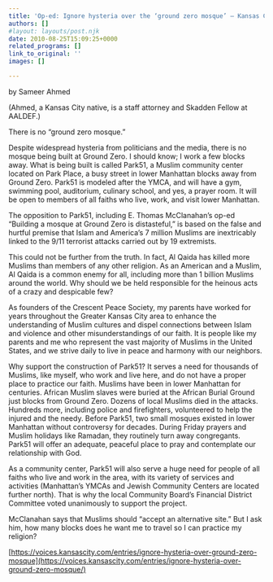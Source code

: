 ```yaml
---
title: 'Op-ed: Ignore hysteria over the ‘ground zero mosque’ – Kansas City Star'
authors: []
#layout: layouts/post.njk
date: 2010-08-25T15:09:25+0000
related_programs: []
link_to_original: ''
images: []

---
```

by Sameer Ahmed

(Ahmed, a Kansas City native, is a staff attorney and Skadden Fellow at AALDEF.)

There is no “ground zero mosque.”

Despite widespread hysteria from politicians and the media, there is no mosque
being built at Ground Zero. I should know; I work a few blocks away. What is
being built is called Park51, a Muslim community center located on Park Place, a
busy street in lower Manhattan blocks away from Ground Zero. Park51 is modeled
after the YMCA, and will have a gym, swimming pool, auditorium, culinary school,
and yes, a prayer room. It will be open to members of all faiths who live, work,
and visit lower Manhattan.

The opposition to Park51, including E. Thomas McClanahan’s op-ed “Building a
mosque at Ground Zero is distasteful,” is based on the false and hurtful premise
that Islam and America’s 7 million Muslims are inextricably linked to the 9/11
terrorist attacks carried out by 19 extremists.

This could not be further from the truth. In fact, Al Qaida has killed more
Muslims than members of any other religion. As an American and a Muslim, Al
Qaida is a common enemy for all, including more than 1 billion Muslims around
the world. Why should we be held responsible for the heinous acts of a crazy and
despicable few?

As founders of the Crescent Peace Society, my parents have worked for years
throughout the Greater Kansas City area to enhance the understanding of Muslim
cultures and dispel connections between Islam and violence and other
misunderstandings of our faith. It is people like my parents and me who
represent the vast majority of Muslims in the United States, and we strive daily
to live in peace and harmony with our neighbors.

Why support the construction of Park51? It serves a need for thousands of
Muslims, like myself, who work and live here, and do not have a proper place to
practice our faith. Muslims have been in lower Manhattan for centuries. African
Muslim slaves were buried at the African Burial Ground just blocks from Ground
Zero. Dozens of local Muslims died in the attacks. Hundreds more, including
police and firefighters, volunteered to help the injured and the needy. Before
Park51, two small mosques existed in lower Manhattan without controversy for
decades. During Friday prayers and Muslim holidays like Ramadan, they routinely
turn away congregants. Park51 will offer an adequate, peaceful place to pray and
contemplate our relationship with God.

As a community center, Park51 will also serve a huge need for people of all
faiths who live and work in the area, with its variety of services and
activities (Manhattan’s YMCAs and Jewish Community Centers are located further
north). That is why the local Community Board’s Financial District Committee
voted unanimously to support the project.

McClanahan says that Muslims should “accept an alternative site.” But I ask him,
how many blocks does he want me to travel so I can practice my religion?

[https://voices.kansascity.com/entries/ignore-hysteria-over-ground-zero-mosque](https://voices.kansascity.com/entries/ignore-hysteria-over-ground-zero-mosque/)